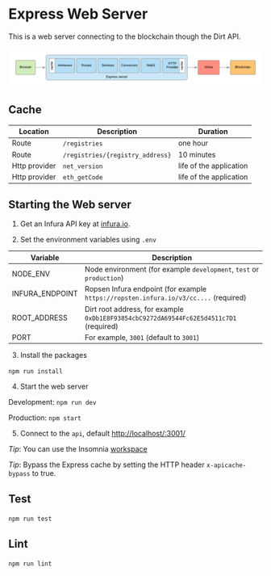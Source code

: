 # Express Web Server

This is a web server connecting to the blockchain though the Dirt API.

![Express](../docs/images/express.png)

## Cache

Location | Description | Duration
---- | ---- | ----
Route | `/registries` | one hour
Route | `/registries/{registry_address}` | 10 minutes
Http provider | `net_version` | life of the application 
Http provider | `eth_getCode` | life of the application

## Starting the Web server

1. Get an Infura API key at [infura.io](infura.io).

2. Set the environment variables using `.env`

Variable | Description
---- | ----
NODE_ENV | Node environment (for example `development`, `test` or `production`)
INFURA_ENDPOINT | Ropsen Infura endpoint (for example `https://ropsten.infura.io/v3/cc....` (required)
ROOT_ADDRESS | Dirt root address, for example `0xDb1E8F93854cbC9272dA69544Fc62E5d4511c7D1` (required)
PORT | For example, `3001` (default to `3001`)

3. Install the packages

`npm run install`

4. Start the web server

Development:
`npm run dev`

Production:
`npm start`

5. Connect to the `api`, default [http://localhost/:3001/](http://localhost/:3001/)

*Tip*: You can use the Insomnia [workspace](../tools/insomnia)

*Tip*: Bypass the Express cache by setting the HTTP header `x-apicache-bypass` to true.

## Test

`npm run test`

## Lint

`npm run lint`